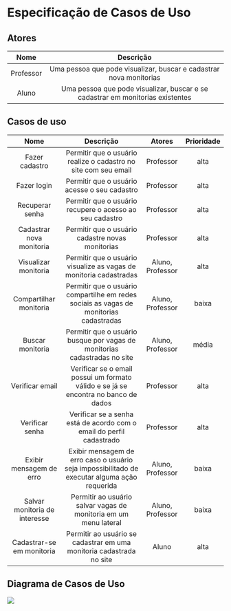 # Especificação de Casos de Uso

## Atores

|Nome|Descrição|
|:--:|:--:|
| Professor | Uma pessoa que pode visualizar, buscar e cadastrar nova monitorias |
| Aluno | Uma pessoa que pode visualizar, buscar e se cadastrar em monitorias existentes |

## Casos de uso

|Nome|Descrição|Atores|Prioridade|
|:--:|:--:|:--:|:--:|
| Fazer cadastro | Permitir que o usuário realize o cadastro no site com seu email | Professor | alta |
| Fazer login | Permitir que o usuário acesse o seu cadastro | Professor | alta |
| Recuperar senha | Permitir que o usuário recupere o acesso ao seu cadastro | Professor | alta |
| Cadastrar nova monitoria | Permitir que o usuário cadastre novas monitorias  | Professor | alta |
| Visualizar monitoria | Permitir que o usuário visualize as vagas de monitoria cadastradas | Aluno, Professor | alta |
| Compartilhar monitoria | Permitir que o usuário compartilhe em redes sociais as vagas de monitorias cadastradas | Aluno, Professor | baixa |
| Buscar monitoria | Permitir que o usuário busque por vagas de monitorias cadastradas no site | Aluno, Professor | média |
| Verificar email | Verificar se o email possui um formato válido e se já se encontra no banco de dados | Professor | alta |
| Verificar senha | Verificar se a senha está de acordo com o email do perfil cadastrado | Professor | alta |
| Exibir mensagem de erro | Exibir mensagem de erro caso o usuário seja impossibilitado de executar alguma ação requerida | Aluno, Professor | baixa |
| Salvar monitoria de interesse | Permitir ao usuário salvar vagas de monitoria em um menu lateral | Aluno, Professor | baixa |
| Cadastrar-se em monitoria | Permitir ao usuário se cadastrar em uma monitoria cadastrada no site | Aluno | alta |

## Diagrama de Casos de Uso

<img src="imgs/Casos_de_uso.png">

